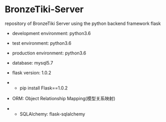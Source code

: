 # BronzeTiki-Server

repository of BronzeTiki Server using the python backend framework flask

- development environment: python3.6
- test environment: python3.6
- production environment: python3.6

- database: mysql5.7

- flask version: 1.0.2
- - pip install Flask==1.0.2

- ORM: Object Relationship Mapping(模型关系映射)
- - SQLAlchemy: flask-sqlalchemy
